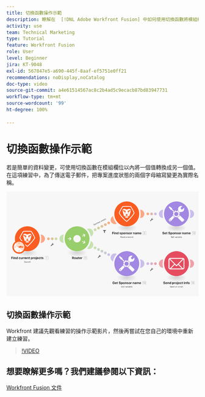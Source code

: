 ```yaml
---
title: 切換函數操作示範
description: 瞭解在  [!DNL Adobe Workfront Fusion] 中如何使用切換函數將模組欄位中的一個值轉換成另一個值。
activity: use
team: Technical Marketing
type: Tutorial
feature: Workfront Fusion
role: User
level: Beginner
jira: KT-9048
exl-id: 567847e5-a690-445f-8aaf-ef5751e0ff21
recommendations: noDisplay,noCatalog
doc-type: video
source-git-commit: a4e61514567ac8c2b4ad5c9ecacb87bd83947731
workflow-type: tm+mt
source-wordcount: '99'
ht-degree: 100%

---
```


# 切換函數操作示範

若是簡單的資料變更，可使用切換函數在模組欄位以內將一個值轉換成另一個值。在這項練習中，為了傳送電子郵件，把專案進度狀態的兩個字母縮寫變更為實際名稱。

![影像顯示使用切換函數](assets/beyond-basic-modules-3.png)

## 切換函數操作示範

Workfront 建議先觀看練習的操作示範影片，然後再嘗試在您自己的環境中重新建立練習。

>[!VIDEO](https://video.tv.adobe.com/v/335289/?quality=12&learn=on)



## 想要瞭解更多嗎？我們建議參閱以下資訊：

[Workfront Fusion 文件](https://experienceleague.adobe.com/docs/workfront/using/adobe-workfront-fusion/workfront-fusion-2.html?lang=zh-Hant)
